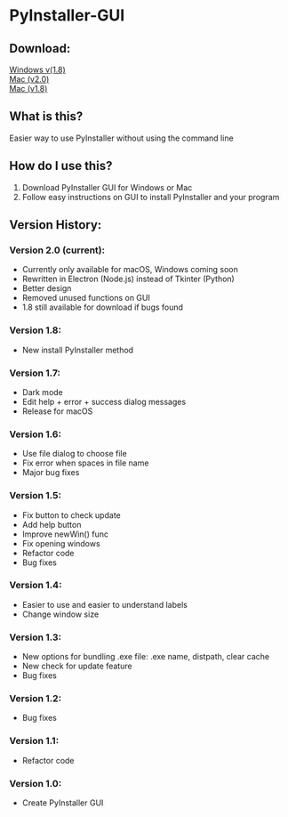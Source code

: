 # PyInstaller-GUI

## Download:

[Windows v(1.8)](<https://github.com/jasonli0616/PyInstaller-GUI/raw/main/PyInstaller%20GUI%20(windows).zip>)\
[Mac (v2.0)](<https://github.com/jasonli0616/PyInstaller-GUI/raw/main/PyInstaller%20GUI%20(mac).zip>)\
[Mac (v1.8)](<https://github.com/jasonli0616/PyInstaller-GUI/raw/main/PyInstaller%20GUI%20old%20(mac).zip>)

## What is this?

Easier way to use PyInstaller without using the command line

## How do I use this?

1. Download PyInstaller GUI for Windows or Mac
2. Follow easy instructions on GUI to install PyInstaller and your program

## Version History:

### Version 2.0 (current):

- Currently only available for macOS, Windows coming soon
- Rewritten in Electron (Node.js) instead of Tkinter (Python)
- Better design
- Removed unused functions on GUI
- 1.8 still available for download if bugs found

### Version 1.8:

- New install PyInstaller method

### Version 1.7:

- Dark mode
- Edit help + error + success dialog messages
- Release for macOS

### Version 1.6:

- Use file dialog to choose file
- Fix error when spaces in file name
- Major bug fixes

### Version 1.5:

- Fix button to check update
- Add help button
- Improve newWin() func
- Fix opening windows
- Refactor code
- Bug fixes

### Version 1.4:

- Easier to use and easier to understand labels
- Change window size

### Version 1.3:

- New options for bundling .exe file: .exe name, distpath, clear cache
- New check for update feature
- Bug fixes

### Version 1.2:

- Bug fixes

### Version 1.1:

- Refactor code

### Version 1.0:

- Create PyInstaller GUI
